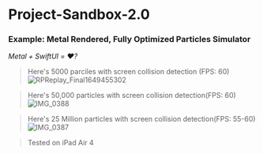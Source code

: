 # Project-Sandbox-2.0
### Example: Metal Rendered, Fully Optimized Particles Simulator

*Metal + SwiftUI = :heart:?*


> Here's 5000 parciles with screen collision detection (FPS: 60)
![RPReplay_Final1649455302](https://user-images.githubusercontent.com/43297314/162538251-d637ba7d-767b-4919-aacb-61d771e26e30.gif)


> Here's 50,000 particles with screen collision detection(FPS: 60)
![IMG_0388](https://user-images.githubusercontent.com/43297314/162537878-d71f432b-a14d-4453-ade9-e62d6c9a62c2.PNG)


> Here's 25 Million particles with screen collision detection(FPS: 55-60)
![IMG_0387](https://user-images.githubusercontent.com/43297314/162537875-0cc63ba7-69cc-4463-a5c3-7b2fcc6aff03.PNG)


> Tested on iPad Air 4 
